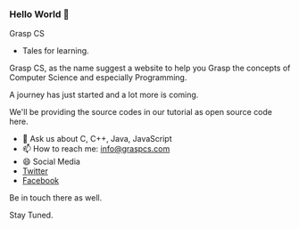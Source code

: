 ### Hello World 👋

Grasp CS
- Tales for learning.

Grasp CS, as the name suggest a website to help you Grasp the concepts of Computer Science and especially Programming.

A journey has just started and a lot more is coming.

We'll be providing the source codes in our tutorial as open source code here.

- 💬 Ask us about C, C++, Java, JavaScript
- 📫 How to reach me: info@graspcs.com
- 😄 Social Media
- [Twitter][1]
- [Facebook][2]

Be in touch there as well.

[1]:https://twitter.com/GraspCS
[2]:https://www.facebook.com/GraspCS/

Stay Tuned.

<!--
**GraspCS/GraspCS** is a ✨ _special_ ✨ repository because its `README.md` (this file) appears on your GitHub profile.

Here are some ideas to get you started:

- 🔭 I’m currently working on ...
- 🌱 I’m currently learning ...
- 👯 I’m looking to collaborate on ...
- 🤔 I’m looking for help with ...
- 💬 Ask me about ...
- 📫 How to reach me: ...
- 😄 Pronouns: ...
- ⚡ Fun fact: ...
-->
